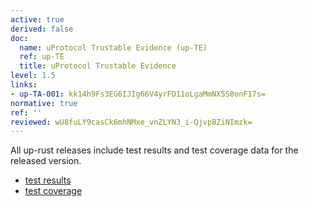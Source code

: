 ```yaml
---
active: true
derived: false
doc:
  name: uProtocol Trustable Evidence (up-TE)
  ref: up-TE
  title: uProtocol Trustable Evidence
level: 1.5
links:
- up-TA-001: kk14h9Fs3EG6IJIg66V4yrFD11oLgaMmNX5S0onF17s=
normative: true
ref: ''
reviewed: wU8fuLY9casCk6mhNMxe_vnZLYN3_i-QjvpBZiNImzk=
---
```


All up-rust releases include test results and test coverage data for the released version.

- [test results](https://github.com/eclipse-uprotocol/up-rust/releases/download/v0.4.0/testresults--all-features.json)
- [test coverage](https://github.com/eclipse-uprotocol/up-rust/releases/download/v0.4.0/tarpaulin-report.html)
